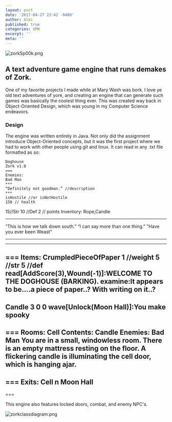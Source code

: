 ```yaml
---
layout: post
date: '2017-04-27 22:42 -0400'
author: Alec
published: true
categories: UMW
excerpt: ''
meta: ''
---
```

![zorkSp00k.png]({{site.baseurl}}/img/zorkSp00k.png)

## A text adventure game engine that runs demakes of Zork.

One of my favorite projects I made while at Mary Wash was bork.  I love ye old text adventures of yore, and creating an engine that can generate such games was basically the coolest thing ever.  This was created way back in Object-Oriented Design, which was young in my Computer Science endeavors.  

### Design

The engine was written entirely in Java.  Not only did the assignment introduce Object-Oriented concepts, but it was the first project where we had to work with other people using git and linux.  It can read in any .txt file formatted as so:

	Doghouse
	Zork v1.0
	===
	Enemies:
	Bad Man
	***
	“Definitely not goodman.” //description
	***
	isHostile //or isNotHostile
	150 // health
15//Str
10 //Def
2 // points
Inventory: Rope,Candle
***
“This is how we talk down south.”
“I can say more than one thing.”
"Have you ever been Weast"
***
---
===
Items:
CrumpledPieceOfPaper
1 //weight
5 //str
5 //def
read[AddScore(3),Wound(-1)]:WELCOME TO THE DOGHOUSE (BARKING).
examine:It appears to be....a piece of paper..?  With writing on it..?
---
Candle
3
0
0
wave[Unlock(Moon Hall)]:You make spooky
---
===
Rooms:
Cell
Contents: Candle
Enemies: Bad Man
You are in a small, windowless room.  There is an empty mattress resting on the floor. A
flickering candle is illuminating the cell door, which is hanging ajar.
---
===
Exits:
Cell
n
Moon Hall
---
===
    
This engine also features locked doors, combat, and enemy NPC's.  

![zorkclassdiagram.png]({{site.baseurl}}/img/zorkclassdiagram.png)


